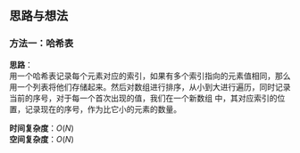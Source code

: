 ## 思路与想法
### 方法一：哈希表
**思路**：  
用一个哈希表记录每个元素对应的索引，如果有多个索引指向的元素值相同，那么用一个列表将他们存储起来。然后对数组进行排序，从小到大进行遍历，同时记录当前的序号，对于每一个首次出现的值，我们在一个新数组
中，其对应索引的位置，记录现在的序号，作为比它小的元素的数量。


**时间复杂度**：*O*(*N*)  
**空间复杂度**：*O*(*N*)
